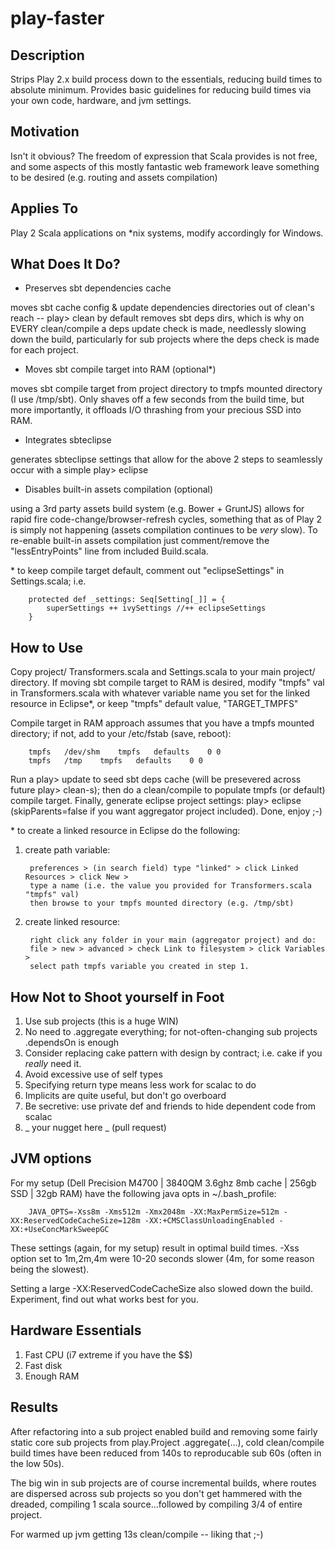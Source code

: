 play-faster
===================

Description
-----------

Strips Play 2.x build process down to the essentials, reducing build times to absolute minimum. Provides basic guidelines for reducing build times via your own code, hardware, and jvm settings.


Motivation
----------

Isn't it obvious? The freedom of expression that Scala provides is not free, and some aspects of this mostly fantastic web framework leave something to be desired (e.g. routing and assets compilation)


Applies To
----------

Play 2 Scala applications on *nix systems, modify accordingly for Windows.


What Does It Do?
----------

* Preserves sbt dependencies cache

moves sbt cache config & update dependencies directories out of clean's reach -- play> clean by default removes sbt deps dirs, which is why on EVERY clean/compile a deps update check is made, needlessly slowing down the build, particularly for sub projects where the deps check is made for each project.


* Moves sbt compile target into RAM (optional*)

moves sbt compile target from project directory to tmpfs mounted directory (I use /tmp/sbt). Only shaves off a few seconds from the build time, but more importantly, it offloads I/O thrashing from your precious SSD into RAM.


* Integrates sbteclipse

generates sbteclipse settings that allow for the above 2 steps to seamlessly occur with a simple play> eclipse


* Disables built-in assets compilation (optional)

using a 3rd party assets build system (e.g. Bower + GruntJS) allows for rapid fire code-change/browser-refresh cycles, something that as of Play 2 is simply not happening (assets compilation continues to be _very_ slow). To re-enable built-in assets compilation just comment/remove the "lessEntryPoints" line from included Build.scala.


\* to keep compile target default, comment out "eclipseSettings" in Settings.scala; i.e.

		protected def _settings: Seq[Setting[_]] = { 
			superSettings ++ ivySettings //++ eclipseSettings
		}


How to Use
----------

Copy project/ Transformers.scala and Settings.scala to your main project/ directory. If moving sbt compile target to RAM is desired, modify "tmpfs" val in Transformers.scala with whatever variable name you set for the linked resource in Eclipse*, or keep "tmpfs" default value, "TARGET_TMPFS"

Compile target in RAM approach assumes that you have a tmpfs mounted directory; if not, add to your /etc/fstab (save, reboot):

		tmpfs	/dev/shm	tmpfs	defaults	0 0
		tmpfs	/tmp	tmpfs	defaults	0 0

Run a play> update to seed sbt deps cache (will be presevered across future play> clean-s); then do a clean/compile to populate tmpfs (or default) compile target. Finally, generate eclipse project settings: play> eclipse (skipParents=false if you want aggregator project included). Done, enjoy ;-)

\* to create a linked resource in Eclipse do the following:

1. create path variable: 

		preferences > (in search field) type "linked" > click Linked Resources > click New > 
		type a name (i.e. the value you provided for Transformers.scala "tmpfs" val)
		then browse to your tmpfs mounted directory (e.g. /tmp/sbt)

2. create linked resource: 

		right click any folder in your main (aggregator project) and do:
		file > new > advanced > check Link to filesystem > click Variables > 
		select path tmpfs variable you created in step 1.


How Not to Shoot yourself in Foot
-----------

1. Use sub projects (this is a huge WIN)
2. No need to .aggregate everything; for not-often-changing sub projects .dependsOn is enough
3. Consider replacing cake pattern with design by contract; i.e. cake if you _really_ need it.
4. Avoid excessive use of self types
5. Specifying return type means less work for scalac to do
6. Implicits are quite useful, but don't go overboard
7. Be secretive: use private def and friends to hide dependent code from scalac
8. _ your nugget here _ (pull request)


JVM options
------------

For my setup (Dell Precision M4700 | 3840QM 3.6ghz 8mb cache | 256gb SSD | 32gb RAM) have the following java opts in ~/.bash_profile:

		JAVA_OPTS=-Xss8m -Xms512m -Xmx2048m -XX:MaxPermSize=512m -XX:ReservedCodeCacheSize=128m -XX:+CMSClassUnloadingEnabled -XX:+UseConcMarkSweepGC

These settings (again, for my setup) result in optimal build times. -Xss option set to 1m,2m,4m were 10-20 seconds slower (4m, for some reason being the slowest). 

Setting a large -XX:ReservedCodeCacheSize also slowed down the build. Experiment, find out what works best for you.


Hardware Essentials
------------

1. Fast CPU (i7 extreme if you have the $$)
2. Fast disk
3. Enough RAM


Results
------------

After refactoring into a sub project enabled build and removing some fairly static core sub projects from play.Project .aggregate(...), cold clean/compile build times have been reduced from 140s to reproducable sub 60s (often in the low 50s). 

The big win in sub projects are of course incremental builds, where routes are dispersed across sub projects so you don't get hammered with the dreaded, compiling 1 scala source...followed by compiling 3/4 of entire project.

For warmed up jvm getting 13s clean/compile -- liking that ;-)


